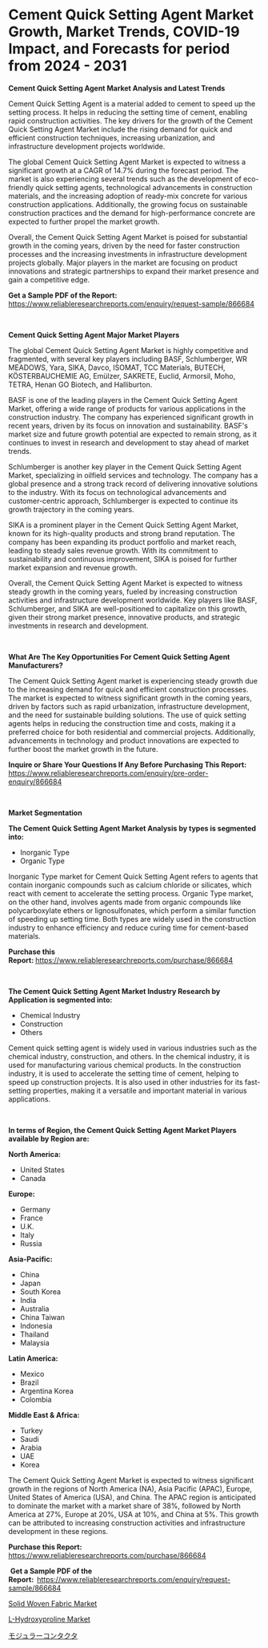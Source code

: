 <p><h1>Cement Quick Setting Agent Market Growth, Market Trends, COVID-19 Impact, and Forecasts for period from 2024 - 2031</h1></p><p><strong>Cement Quick Setting Agent Market Analysis and Latest Trends</strong></p>
<p><p>Cement Quick Setting Agent is a material added to cement to speed up the setting process. It helps in reducing the setting time of cement, enabling rapid construction activities. The key drivers for the growth of the Cement Quick Setting Agent Market include the rising demand for quick and efficient construction techniques, increasing urbanization, and infrastructure development projects worldwide.</p><p>The global Cement Quick Setting Agent Market is expected to witness a significant growth at a CAGR of 14.7% during the forecast period. The market is also experiencing several trends such as the development of eco-friendly quick setting agents, technological advancements in construction materials, and the increasing adoption of ready-mix concrete for various construction applications. Additionally, the growing focus on sustainable construction practices and the demand for high-performance concrete are expected to further propel the market growth.</p><p>Overall, the Cement Quick Setting Agent Market is poised for substantial growth in the coming years, driven by the need for faster construction processes and the increasing investments in infrastructure development projects globally. Major players in the market are focusing on product innovations and strategic partnerships to expand their market presence and gain a competitive edge.</p></p>
<p><strong>Get a Sample PDF of the Report:&nbsp;</strong> <a href="https://www.reliableresearchreports.com/enquiry/request-sample/866684">https://www.reliableresearchreports.com/enquiry/request-sample/866684</a></p>
<p>&nbsp;</p>
<p><strong>Cement Quick Setting Agent Major Market Players</strong></p>
<p><p>The global Cement Quick Setting Agent Market is highly competitive and fragmented, with several key players including BASF, Schlumberger, WR MEADOWS, Yara, SIKA, Davco, ISOMAT, TCC Materials, BUTECH, KÖSTERBAUCHEMIE AG, Emülzer, SAKRETE, Euclid, Armorsil, Moho, TETRA, Henan GO Biotech, and Halliburton.</p><p>BASF is one of the leading players in the Cement Quick Setting Agent Market, offering a wide range of products for various applications in the construction industry. The company has experienced significant growth in recent years, driven by its focus on innovation and sustainability. BASF's market size and future growth potential are expected to remain strong, as it continues to invest in research and development to stay ahead of market trends.</p><p>Schlumberger is another key player in the Cement Quick Setting Agent Market, specializing in oilfield services and technology. The company has a global presence and a strong track record of delivering innovative solutions to the industry. With its focus on technological advancements and customer-centric approach, Schlumberger is expected to continue its growth trajectory in the coming years.</p><p>SIKA is a prominent player in the Cement Quick Setting Agent Market, known for its high-quality products and strong brand reputation. The company has been expanding its product portfolio and market reach, leading to steady sales revenue growth. With its commitment to sustainability and continuous improvement, SIKA is poised for further market expansion and revenue growth.</p><p>Overall, the Cement Quick Setting Agent Market is expected to witness steady growth in the coming years, fueled by increasing construction activities and infrastructure development worldwide. Key players like BASF, Schlumberger, and SIKA are well-positioned to capitalize on this growth, given their strong market presence, innovative products, and strategic investments in research and development.</p></p>
<p>&nbsp;</p>
<p><strong>What Are The Key Opportunities For Cement Quick Setting Agent Manufacturers?</strong></p>
<p><p>The Cement Quick Setting Agent market is experiencing steady growth due to the increasing demand for quick and efficient construction processes. The market is expected to witness significant growth in the coming years, driven by factors such as rapid urbanization, infrastructure development, and the need for sustainable building solutions. The use of quick setting agents helps in reducing the construction time and costs, making it a preferred choice for both residential and commercial projects. Additionally, advancements in technology and product innovations are expected to further boost the market growth in the future.</p></p>
<p><strong>Inquire or Share Your Questions If Any Before Purchasing This Report:</strong> <a href="https://www.reliableresearchreports.com/enquiry/pre-order-enquiry/866684">https://www.reliableresearchreports.com/enquiry/pre-order-enquiry/866684</a></p>
<p>&nbsp;</p>
<p><strong>Market Segmentation</strong></p>
<p><strong>The Cement Quick Setting Agent Market Analysis by types is segmented into:</strong></p>
<p><ul><li>Inorganic Type</li><li>Organic Type</li></ul></p>
<p><p>Inorganic Type market for Cement Quick Setting Agent refers to agents that contain inorganic compounds such as calcium chloride or silicates, which react with cement to accelerate the setting process. Organic Type market, on the other hand, involves agents made from organic compounds like polycarboxylate ethers or lignosulfonates, which perform a similar function of speeding up setting time. Both types are widely used in the construction industry to enhance efficiency and reduce curing time for cement-based materials.</p></p>
<p><strong>Purchase this Report:&nbsp;</strong><a href="https://www.reliableresearchreports.com/purchase/866684">https://www.reliableresearchreports.com/purchase/866684</a></p>
<p>&nbsp;</p>
<p><strong>The Cement Quick Setting Agent Market Industry Research by Application is segmented into:</strong></p>
<p><ul><li>Chemical Industry</li><li>Construction</li><li>Others</li></ul></p>
<p><p>Cement quick setting agent is widely used in various industries such as the chemical industry, construction, and others. In the chemical industry, it is used for manufacturing various chemical products. In the construction industry, it is used to accelerate the setting time of cement, helping to speed up construction projects. It is also used in other industries for its fast-setting properties, making it a versatile and important material in various applications.</p></p>
<p>&nbsp;</p>
<p><strong>In terms of Region, the Cement Quick Setting Agent Market Players available by Region are:</strong></p>
<p>
    <p> <strong> North America: </strong>
        <ul>
            <li>United States</li>
            <li>Canada</li>
        </ul>
        </p> 
    <p> <strong> Europe: </strong>
        <ul>
            <li>Germany</li>
            <li>France</li>
            <li>U.K.</li>
            <li>Italy</li>
            <li>Russia</li>
        </ul>
        </p> 
    <p> <strong> Asia-Pacific: </strong>
        <ul>
            <li>China</li>
            <li>Japan</li>
            <li>South Korea</li>
            <li>India</li>
            <li>Australia</li>
            <li>China Taiwan</li>
            <li>Indonesia</li>
            <li>Thailand</li>
            <li>Malaysia</li>
        </ul>
        </p> 
    <p> <strong> Latin America: </strong>
        <ul>
            <li>Mexico</li>
            <li>Brazil</li>
            <li>Argentina Korea</li>
            <li>Colombia</li>
        </ul>
        </p> 
    <p> <strong> Middle East & Africa: </strong>
        <ul>
            <li>Turkey</li>
            <li>Saudi</li>
            <li>Arabia</li>
            <li>UAE</li>
            <li>Korea</li>
        </ul>
    </p>
    </p>
<p><p>The Cement Quick Setting Agent Market is expected to witness significant growth in the regions of North America (NA), Asia Pacific (APAC), Europe, United States of America (USA), and China. The APAC region is anticipated to dominate the market with a market share of 38%, followed by North America at 27%, Europe at 20%, USA at 10%, and China at 5%. This growth can be attributed to increasing construction activities and infrastructure development in these regions.</p></p>
<p><strong>Purchase this Report: </strong><a href="https://www.reliableresearchreports.com/purchase/866684">https://www.reliableresearchreports.com/purchase/866684</a></p>
<p>&nbsp;<strong>Get a Sample PDF of the Report:&nbsp;&nbsp;</strong><a href="https://www.reliableresearchreports.com/enquiry/request-sample/866684">https://www.reliableresearchreports.com/enquiry/request-sample/866684</a></p>
<p><strong></strong></p>
<p><p><a href="https://github.com/RichRobinson5/Market-Research-Report-List-4/blob/main/solid-woven-fabric-market.md">Solid Woven Fabric Market</a></p><p><a href="https://view.publitas.com/reportprime-1/l-hydroxyproline-market-size-growth-outlook-from-2024-to-2031-projecting-at-markets-trends-analysis-by-application-regional-outlook-and-revenue/">L-Hydroxyproline Market</a></p><p><a href="https://github.com/oqoeusbvpadwjs08/Market-Research-Report-List-1/blob/main/5915841191947.md">モジュラーコンタクタ</a></p></p>